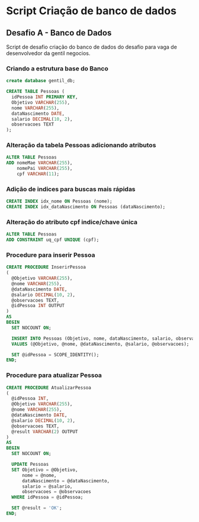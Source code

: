 # Script Criação de banco de dados
## Desafio A - Banco de Dados
Script de desafio criação do banco de dados do desafio para vaga de desenvolvedor da gentil negocios.

### Criando a estrutura base do Banco
```sql
create database gentil_db;
```

```sql
CREATE TABLE Pessoas (
  idPessoa INT PRIMARY KEY,
  Objetivo VARCHAR(255),
  nome VARCHAR(255),
  dataNascimento DATE,
  salario DECIMAL(10, 2),
  observacoes TEXT
);
```

### Alteração da tabela Pessoas adicionando atributos

```sql
ALTER TABLE Pessoas
ADD nomeMae VARCHAR(255),
    nomePai VARCHAR(255),
    cpf VARCHAR(11);
```
### Adição de indices para buscas mais rápidas

```sql
CREATE INDEX idx_nome ON Pessoas (nome);
CREATE INDEX idx_dataNascimento ON Pessoas (dataNascimento);
```
### Alteração do atributo cpf indice/chave única

```sql
ALTER TABLE Pessoas
ADD CONSTRAINT uq_cpf UNIQUE (cpf);
```
### Procedure para inserir Pessoa

```sql
CREATE PROCEDURE InserirPessoa
(
  @Objetivo VARCHAR(255),
  @nome VARCHAR(255),
  @dataNascimento DATE,
  @salario DECIMAL(10, 2),
  @observacoes TEXT,
  @idPessoa INT OUTPUT
)
AS
BEGIN
  SET NOCOUNT ON;

  INSERT INTO Pessoas (Objetivo, nome, dataNascimento, salario, observacoes)
  VALUES (@Objetivo, @nome, @dataNascimento, @salario, @observacoes);

  SET @idPessoa = SCOPE_IDENTITY();
END;
```

### Procedure para atualizar Pessoa
```sql
CREATE PROCEDURE AtualizarPessoa
(
  @idPessoa INT,
  @Objetivo VARCHAR(255),
  @nome VARCHAR(255),
  @dataNascimento DATE,
  @salario DECIMAL(10, 2),
  @observacoes TEXT,
  @result VARCHAR(2) OUTPUT
)
AS
BEGIN
  SET NOCOUNT ON;

  UPDATE Pessoas
  SET Objetivo = @Objetivo,
      nome = @nome,
      dataNascimento = @dataNascimento,
      salario = @salario,
      observacoes = @observacoes
  WHERE idPessoa = @idPessoa;

  SET @result = 'OK';
END;
```